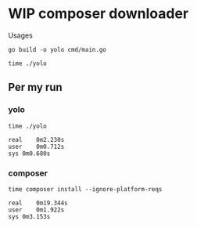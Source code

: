 WIP composer downloader
====

Usages

```
go build -o yolo cmd/main.go

time ./yolo
```


## Per my run

### yolo

```
time ./yolo

real	0m2.230s
user	0m0.712s
sys	0m0.680s
```

### composer

```
time composer install --ignore-platform-reqs

real	0m19.344s
user	0m1.922s
sys	0m3.153s
```

